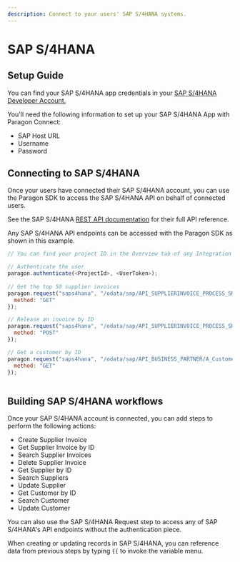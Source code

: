 ```yaml
---
description: Connect to your users' SAP S/4HANA systems.
---
```


# SAP S/4HANA

## Setup Guide

You can find your SAP S/4HANA app credentials in your [SAP S/4HANA Developer Account.](https://api.sap.com/)

You'll need the following information to set up your SAP S/4HANA App with Paragon Connect:

* SAP Host URL
* Username
* Password

## Connecting to SAP S/4HANA

Once your users have connected their SAP S/4HANA account, you can use the Paragon SDK to access the SAP S/4HANA API on behalf of connected users.

See the SAP S/4HANA [REST API documentation](https://api.sap.com/) for their full API reference.

Any SAP S/4HANA API endpoints can be accessed with the Paragon SDK as shown in this example.

```javascript
// You can find your project ID in the Overview tab of any Integration

// Authenticate the user
paragon.authenticate(<ProjectId>, <UserToken>);
            
// Get the top 50 supplier invoices
paragon.request("saps4hana", "/odata/sap/API_SUPPLIERINVOICE_PROCESS_SRV/A_SupplierInvoice?$top=50&$inlinecount=allpages", {
  method: "GET"
});

// Release an invoice by ID
paragon.request("saps4hana", "/odata/sap/API_SUPPLIERINVOICE_PROCESS_SRV/Release?SupplierInvoice=<SupplierInvoiceID>&FiscalYear=2022&DiscountDaysHaveToBeShifted=true", {
  method: "POST"
});

// Get a customer by ID
paragon.request("saps4hana", "/odata/sap/API_BUSINESS_PARTNER/A_Customer(%27<Customer ID>%27)", {
  method: "GET"
});
  
```

## Building SAP S/4HANA workflows

Once your SAP S/4HANA account is connected, you can add steps to perform the following actions:

* Create Supplier Invoice
* Get Supplier Invoice by ID
* Search Supplier Invoices
* Delete Supplier Invoice
* Get Supplier by ID
* Search Suppliers
* Update Supplier
* Get Customer by ID
* Search Customer
* Update Customer

You can also use the SAP S/4HANA Request step to access any of SAP S/4HANA's API endpoints without the authentication piece.

When creating or updating records in SAP S/4HANA, you can reference data from previous steps by typing `{{` to invoke the variable menu.
